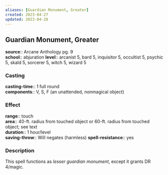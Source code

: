 ```yaml
---
aliases: [Guardian Monument, Greater]
created: 2023-04-27
updated: 2023-04-28
---
```


## Guardian Monument, Greater

**source**:: Arcane Anthology pg. 9  
**school**:: abjuration
**level**:: arcanist 5, bard 5, inquisitor 5, occultist 5, psychic 5, skald 5, sorcerer 5, witch 5, wizard 5

### Casting

**casting-time**:: 1 full round  
**components**:: V, S, F (an unattended, nonmagical object)

### Effect

**range**:: touch  
**area**:: 40-ft. radius from touched object or 60-ft. radius from touched object; see text  
**duration**:: 1 hour/level  
**saving-throw**:: Will negates (harmless)
**spell-resistance**:: yes

### Description

This spell functions as *lesser guardian monument*, except it grants DR 4/magic.
